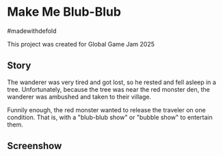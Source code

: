 # Make Me Blub-Blub

#madewithdefold

This project was created for Global Game Jam 2025

## Story
The wanderer was very tired and got lost, so he rested and fell asleep in a tree. Unfortunately, because the tree was near the red monster den, the wanderer was ambushed and taken to their village.

Funnily enough, the red monster wanted to release the traveler on one condition. That is, with a "blub-blub show" or "bubble show" to entertain them.

## Screenshow
